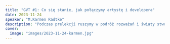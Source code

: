 ```yaml
---
title: "GVT #1: Co się stanie, jak połączymy artystę i developera"
date: 2023-11-24
speaker: "M.Karmen Radtke"
description: "Podczas prelekcji ruszymy w podróż rozważań i światy stworzone przez połącznie artysty i developera. Poruszę temat umiejętność na pozór niezwiązanych z branżą gier, które można wykorzystać przy tworzeniu światów wirtualnych. I mam nadzieję, zainspiruję do eksperymentowania. Informacje do podania."
cover:
  image: "images/2023-11-24-karmen.jpg"
---
```

